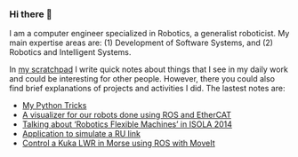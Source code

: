 ### Hi there 👋

I am a computer engineer specialized in Robotics, a generalist roboticist. My main expertise areas are: (1) Development of Software Systems, and (2) Robotics and Intelligent Systems.

In [my scratchpad](https://dgerod.github.io) I write quick notes about things that I see in my daily work and could be interesting for other people. However, there you could also find brief explanations of projects and activities I did. The lastest notes are:

<!--START_SECTION:posts-->
* [My Python Tricks](https://dgerod.github.io/2018/06/11/tricks-for-python-2.7.html)
* [A visualizer for our robots done using ROS and EtherCAT](https://dgerod.github.io/2015/04/19/robot-visualizer-using-ros-and-ecat.html)
* [Talking about ‘Robotics Flexible Machines’ in ISOLA 2014](https://dgerod.github.io/2014/10/12/talk-isola-2014.html)
* [Application to simulate a RU link](https://dgerod.github.io/2014/07/01/app-simulate-RU-link.html)
* [Control a Kuka LWR in Morse using ROS with MoveIt](https://dgerod.github.io/2014/06/10/control-klwr-using-morse-and-ros.html)
<!--END_SECTION:posts-->
